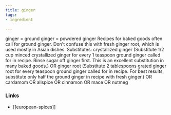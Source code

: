 ```yaml
---
title: ginger
tags:
- ingredient

---
```

ginger = ground ginger = powdered ginger Recipes for baked goods often call for ground ginger. Don't confuse this with fresh ginger root, which is used mostly in Asian dishes. Substitutes: crystallized ginger (Substitute 1/2 cup minced crystallized ginger for every 1 teaspoon ground ginger called for in recipe. Rinse sugar off ginger first. This is an excellent substitution in many baked goods.) OR ginger root (Substitute 2 tablespoons grated ginger root for every teaspoon ground ginger called for in recipe. For best results, substitute only half the ground ginger in recipe with fresh ginger.) OR cardamom OR allspice OR cinnamon OR mace OR nutmeg

### Links

* [[european-spices]]
